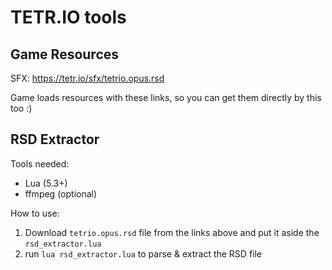 # TETR.IO tools

## Game Resources

SFX: https://tetr.io/sfx/tetrio.opus.rsd

Game loads resources with these links, so you can get them directly by this too :)

## RSD Extractor

Tools needed:

- Lua (5.3+) <!-- or Love2D -->
- ffmpeg (optional)

How to use:

1. Download `tetrio.opus.rsd` file from the links above and put it aside the `rsd_extractor.lua`
2. run `lua rsd_extractor.lua` to parse & extract the RSD file

